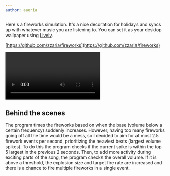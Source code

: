 ```yaml
---
author: aaeria
---
```


Here's a fireworks simulation. It's a nice decoration for holidays and syncs up with whatever music you are listening to. You can set it as your desktop wallpaper using [Lively](https://github.com/rocksdanister/lively).

[https://github.com/zzaria/fireworks](https://github.com/zzaria/fireworks)

<video controls><source src="{{'/assets/images/2024-02-14 fireworks.webm' | relative_url}}"></video>

## Behind the scenes

The program times the fireworks based on when the base (volume below a certain frequency) suddenly increases. However, having too many fireworks going off all the time would be a mess, so I decided to aim for at most 2.5 firework events per second, prioritizing the heaviest beats (largest volume spikes). To do this the program checks if the current spike is within the top 5 largest in the previous 2 seconds. Then, to add more activity during exciting parts of the song, the program checks the overall volume. If it is above a threshold, the explosion size and target fire rate are increased and there is a chance to fire multiple fireworks in a single event.